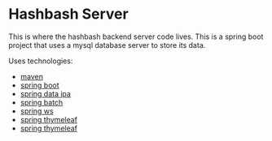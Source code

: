 Hashbash Server
===================
This is where the hashbash backend server code lives. This is a spring boot
project that uses a mysql database server to store its data.

Uses technologies:

* [maven](https://maven.apache.org/)
* [spring boot](https://projects.spring.io/spring-boot/)
* [spring data jpa](https://projects.spring.io/spring-data-jpa/)
* [spring batch](http://projects.spring.io/spring-batch/)
* [spring ws](http://projects.spring.io/spring-ws/)
* [spring thymeleaf](http://www.thymeleaf.org/doc/tutorials/3.0/thymeleafspring.html)
* [spring thymeleaf](http://www.thymeleaf.org/doc/tutorials/3.0/thymeleafspring.html)
